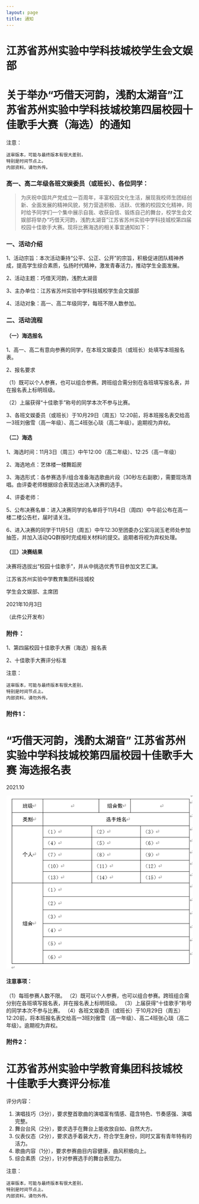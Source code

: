 ```yaml
---
layout: page
title: 通知
---
```


# 江苏省苏州实验中学科技城校学生会文娱部

# 关于举办“巧借天河韵，浅酌太湖音”江苏省苏州实验中学科技城校第四届校园十佳歌手大赛（海选）的通知


<i class="fas fa-exclamation-triangle"></i> 注意：
``` 
送审版本，可能与最终版本有很大差别，
特别是时间节点上。
内部资料，请勿外传。
```


### 高一、高二年级各班文娱委员（或班长）、各位同学：

> 为庆祝中国共产党成立一百周年，丰富校园文化生活，展现我校师生团结创新、全面发展的精神风貌，努力营造积极、活跃、优雅的校园文化精神，同时给予同学们一个集中展示自我、收获自信、锻炼自己的舞台，校学生会文娱部将举办“巧借天河韵，浅酌太湖音”江苏省苏州实验中学科技城校第四届校园十佳歌手大赛。现将比赛海选的相关事宜通知如下：


### 一、活动介绍

1、活动宗旨：本次活动秉持“公平、公正、公开”的宗旨，积极促进团队精神养成，提高学生综合素质，弘扬时代精神，激发青春活力，推动学生全面发展。

2、活动主题：巧借天河韵，浅酌太湖音

3、主办单位：江苏省苏州实验中学科技城校学生会文娱部

4、活动对象：高一、高二年级同学，每班不限人数参加。


### 二、活动流程

#### （一）海选报名

1、高一、高二有意向参赛的同学，在本班文娱委员（或班长）处填写本班报名表。

2、报名要求

（1）既可以个人参赛，也可以组合参赛。跨班组合需分别在各班填写报名表，并在报名表上标明班级。

（2）上届获得“十佳歌手”称号的同学本次不参与比赛。

3、各班文娱委员（或班长）于10月29日（周五）12:20前，将本班报名表交给高一3班刘傲雪（高一年级）、高二4班张心琰（高二年级）。逾期视为弃权。

#### （二）海选

1、海选时间：11月3日（周三）中午12:00（高二年级）、12:25（高一年级）

2、海选地点：艺体楼一楼舞蹈房

3、海选形式：各参赛选手/组合准备海选歌曲片段（30秒左右副歌），需要现场清唱。由评委老师根据综合表现选出进入决赛的选手。

4、评委老师：

5、公布决赛名单：进入决赛同学的名单将于11月4日（周四）中午前公布在高一楼二楼公告栏，届时请关注。

6、进入决赛的同学于11月5日（周五）中午12:30至团委办公室冯润玉老师处参加抽签，并加入活动QQ群按时完成相关材料的提交。逾期者将视为弃权处理。

#### （三）决赛结果

决赛将选拔出“校园十佳歌手”，并从中挑选优秀节目参加文艺汇演。


江苏省苏州实验中学教育集团科技城校

学生会文娱部、主席团      

2021年10月3日        

（此件公开发布）

### 附件：

1、第四届校园十佳歌手大赛（海选）报名表

2、十佳歌手大赛评分标准
 

<i class="fas fa-exclamation-triangle"></i> 注意：
``` 
送审版本，可能与最终版本有很大差别，
特别是时间节点上。
内部资料，请勿外传。
```


### 附件1：

# “巧借天河韵，浅酌太湖音” 江苏省苏州实验中学科技城校第四届校园十佳歌手大赛 海选报名表

2021.10  

![报名表](./images/1633255407025.png)


#### 注意事项：

（1）每班参赛人数不限。
（2）既可以个人参赛，也可以组合参赛。跨班组合需分别在各班填写报名表，并在报名表上标明班级。
（3）上届获得“十佳歌手”称号的同学本次不参与比赛。
（4）各班文娱委员（或班长）于10月29日（周五）12:20前，将本班报名表交给高一3班刘傲雪（高一年级）、高二4班张心琰（高二年级）。逾期视为弃权。
 

### 附件2：

# 江苏省苏州实验中学教育集团科技城校 十佳歌手大赛评分标准

评分内容：
1.	演唱技巧（3分），要求整首歌曲的演唱富有情感、蕴含特色、节奏感强、演唱完整。
2.	舞台台风（2分），要求选手在舞台上能收放自如、自然大方。
3.	仪表仪态（2分），要求选手着装大方，符合学生身份，同时又富有青年特有的活力。
4.	歌曲内容（1分），要求参赛曲目内容健康，曲风积极向上。
5.	综合素质（2分），针对参赛选手的舞台表现力。


<i class="fas fa-exclamation-triangle"></i> 注意：
``` 
送审版本，可能与最终版本有很大差别，
特别是时间节点上。
内部资料，请勿外传。
```